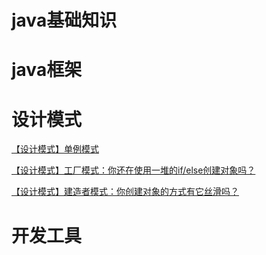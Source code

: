 # java基础知识



# java框架



# **设计模式**

[【设计模式】单例模式](https://blog.csdn.net/qq_33220089/article/details/104341719)

[【设计模式】工厂模式：你还在使用一堆的if/else创建对象吗？](https://blog.csdn.net/qq_33220089/article/details/104717168)

[【设计模式】建造者模式：你创建对象的方式有它丝滑吗？](https://blog.csdn.net/qq_33220089/article/details/105052003)





# 开发工具
